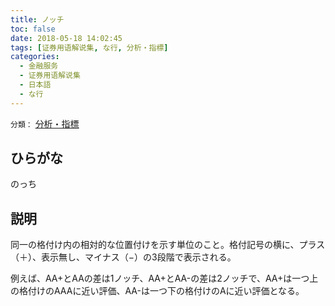```yaml
---
title: ノッチ
toc: false
date: 2018-05-18 14:02:45
tags: [证券用语解说集, な行, 分析・指標]
categories:
  - 金融服务
  - 证券用语解说集
  - 日本語
  - な行
---
```


`分類：` [分析・指標](/tags/分析・指標/)

## ひらがな

のっち

## 説明

同一の格付け内の相対的な位置付けを示す単位のこと。格付記号の横に、プラス（＋）、表示無し、マイナス（−）の3段階で表示される。

例えば、AA+とAAの差は1ノッチ、AA+とAA-の差は2ノッチで、AA+は一つ上の格付けのAAAに近い評価、AA-は一つ下の格付けのAに近い評価となる。
